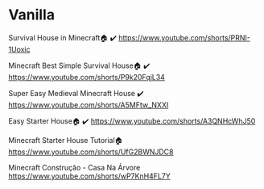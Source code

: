 # Vanilla

Survival House in Minecraft🏠 ✔️
https://www.youtube.com/shorts/PRNI-1Uoxic

Minecraft Best Simple Survival House🏠 ✔️
https://www.youtube.com/shorts/P9k20FqjL34

Super Easy Medieval Minecraft House ✔️
https://www.youtube.com/shorts/A5MFtw_NXXI

Easy Starter House🏠 ✔️
https://www.youtube.com/shorts/A3QNHcWhJ50

Minecraft Starter House Tutorial🏠
https://www.youtube.com/shorts/UfG2BWNJDC8

Minecraft Construção - Casa Na Árvore
https://www.youtube.com/shorts/wP7KnH4FL7Y